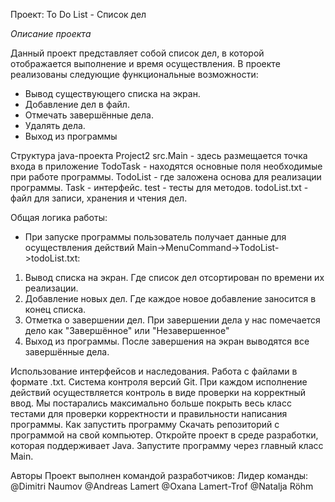 Проект: To Do List - Список дел

*Описание проекта*

Данный проект представляет собой список дел, в которой отображается выполнение и время осуществления.
В проекте реализованы следующие функциональные возможности:

- Вывод существующего списка на экран.
- Добавление дел в файл.
- Отмечать завершённые дела.
- Удалять дела.
- Выход из программы

Структура java-проекта
Project2
src.Main - здесь размещается точка входа в приложение
TodoTask - находятся основные поля необходимые при работе программы.
TodoList - где заложена основа для реализации программы.
Task - интерфейс.
test - тесты для методов.
todoList.txt - файл для записи, хранения и чтения дел.

Общая логика работы:
 - При запуске программы пользователь получает данные для осуществления действий Main->MenuCommand->TodoList->todoList.txt:
1. Вывод списка на экран. Где список дел отсортирован по времени их реализации.
2. Добавление новых дел. Где каждое новое добавление заносится в конец списка.
3. Отметка о завершении дел. При завершении дела у нас помечается дело как "Завершённое" или "Незавершенное"
4. Выход из программы. После завершения на экран выводятся все завершённые дела.

Использование интерфейсов и наследования. Работа с файлами в формате .txt. Система контроля версий Git.
При каждом исполнение действий осуществляется контроль в виде проверки на корректный ввод.
Мы постарались максимально больше покрыть весь класс тестами для проверки корректности и правильности написания программы.
Как запустить программу
Скачать репозиторий с программой на свой компьютер. Откройте проект в среде разработки, которая поддерживает Java. Запустите программу через главный класс Main.

Авторы
Проект выполнен командой разработчиков:
Лидер команды: @Dimitri Naumov @Andreas Lamert @Oxana Lamert-Trof @Natalja Röhm